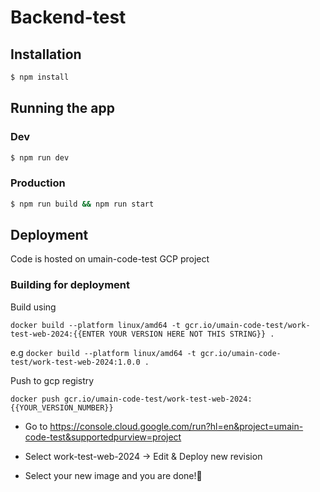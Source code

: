 # Backend-test

## Installation

```bash
$ npm install
```

## Running the app

### Dev

```bash
$ npm run dev
```

### Production

```bash
$ npm run build && npm run start
```

## Deployment

Code is hosted on umain-code-test GCP project

### Building for deployment

Build using

`docker build --platform linux/amd64 -t gcr.io/umain-code-test/work-test-web-2024:{{ENTER YOUR VERSION HERE NOT THIS STRING}} .`

e.g `docker build --platform linux/amd64 -t gcr.io/umain-code-test/work-test-web-2024:1.0.0 .`

Push to gcp registry

`docker push gcr.io/umain-code-test/work-test-web-2024:{{YOUR_VERSION_NUMBER}}`

- Go to https://console.cloud.google.com/run?hl=en&project=umain-code-test&supportedpurview=project

- Select work-test-web-2024 -> Edit & Deploy new revision

- Select your new image and you are done!🥳

